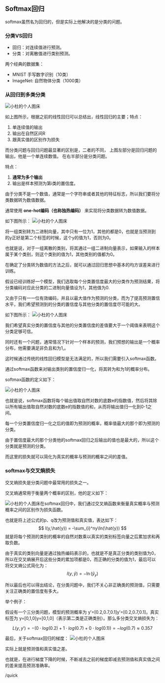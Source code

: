 ## Softmax回归

softmax虽然名为回归的，但是实际上他解决的是分类的问题。

### 分类VS回归

- 回归：对连续值进行预测。
- 分类：对离散值进行类别预测。

两个经典的数据集：

- MNIST 手写数字识别（10类）
- ImageNet: 自然物体分类（1000类）
### 从回归到多类分类
![小杜的个人图床](http://src.xiaodu0.com/2024/10/09/eb36d16afac02333b8a34204ef373437.png)

如上图所示，根据之前的线性回归可以总结出，线性回归的主要；特点：
1. 单连续值的输出
2. 输出在自然区间R
3. 跟真实值的区别作为损失

而分类问题与回归问题最显著的区别是，二者的不同， 上图左部分是回归问题的输出，他是一个单连续数值。
在右半部分是分类问题。

特点：
1. **通常为多个输出**
2. 输出是样本预测为第i类的置信度。


由于分类不是一个数值，通常是一个字符串或者其他的特征标志，所以我们要将分类数据转为数值数据。

通常使用 **one-hot编码（也称独热编码）** 来实现将分类数据转为数值数据。

如下图所示：
![小杜的个人图床](http://src.xiaodu0.com/2024/10/09/78a10e05a0a541bc30f5ff9b5a06354c.png)

将一组类别转为二进制向量，其中只有一位为1，其他的都是0，也就是当预测到的y正好是第二个标签的时候，这个y的值为1，否则为0。

也就是说，对于一组离散的类别，将其通过一组二进制向量表示，如果输入的样本属于某个类别，则这个类别的值为1，其他类别的值都为0。

在确定了分类转为数值的方法之后，就可以通过回归思想中基本的均方误差来进行训练。

假设已经训练好一个模型，我们选取每个分类置信度最大的分类作为预测结果，将分类编码对应此分类的二进制向量值设为1，其他值为0.

又由于只有一一位有效编码，并且以最大值作为预测的分类，而为了提高预测置信水平，我们希望预测到的分类的置信度与其他分类的置信度尽可能的大。

如下图所示：
![小杜的个人图床](http://src.xiaodu0.com/2024/10/09/e8a48bfd751c3cdd1f500d2616abeea6.png)

我们希望真实分类的置信度与其他的分类置信度的差值要大于一个阈值来表明这个分类足够可信。



同时还有一个问题，通常情况下针对一个样本的预测，我们预想的输出是一个概率分布，他需要满足非负且和为1,。

这时候通过传统的线性回归模型是无法满足的，所以我们需要引入softmax函数。

通过softmax函数来对输出类别的置信度归一化，将其转为和为1的概率分布。

softmax函数的定义如下：

![小杜的个人图床](http://src.xiaodu0.com/2024/10/09/4f433267928b57ecc66792ef9b84df42.png)

也就是说，softmax函数将每个输出值取自然对数的底数e的指数值，然后将其除以所有输出值取自然对数的底数e的指数值的和，从而将输出值归一化到0-1之间。

每一个分类置信度归一化之后的值即为预测的概率，概率值最大的那个即为预测的分类。

由于置信度最大的那个分类他的softmax回归之后输出的值也是最大的，所以这个分类就是预测的分类。

而这里的损失就可以简化为真实的概率与预测的概率之间的差值。

### softmax与交叉熵损失

交叉熵损失是分类问题中最常用的损失之一。

交叉熵通常用于衡量两个概率的区别，他的定义如下：

![小杜的个人图床](http://src.xiaodu0.com/2024/10/09/74cc5fced93385afcb7c1d8508e3ad84.png)在softmax回归中，我们通过交叉熵函数来衡量真实概率与预测概率之间的区别作为损失函数。

也就是将上述公式的p、q改为预测值和真实值，表达如下：
$$
l(y,\hat{y}) = -\sum_{i}^ny\ln(\hat{y})
$$
就是将每个预测的类别的概率的自然对数乘以真实的类别标签向量之后累加求和再取负数。

由于真实的类别向量是通过独热编码表示的，也就是不是真正分类的类别值为0，所以在交叉熵展开后这些分类的累加项都是0，而正确的分类的值为1，最后可以将交叉熵公式简化为：
$$
l(y,\hat{y}) = -\ln(\hat{y}_{y})
$$

所以最后也可以得出结论，在分类问题中，我们不关心非正确类的预测值，只需要关注正确类的置信度有多大。

举个例子：

假设有一个三分类问题，模型的预测概率为 y′=[0.2,0.7,0.1]y′=[0.2,0.7,0.1]，真实标签为 y=[0,1,0]y=[0,1,0]（表示第二类是正确类别）。那么多分类交叉熵损失为：

$$
L(y,y′)=−(0⋅log(0.2)+1⋅log(0.7)+0⋅log(0.1))=−log(0.7)≈0.357
$$

最后，关于softmax回归的梯度：
![小杜的个人图床](http://src.xiaodu0.com/2024/10/09/1d132671cd019417ccd55a83118c81dd.png)

实际上就是预测值和真实值之差。

也就是，在进行梯度下降的时候，不断减去之前的梯度即减去预测值和真实值之间的差来提高预测准确率。



/quick